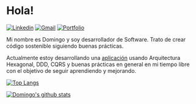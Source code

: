 # Hola!
[![Linkedin](https://img.shields.io/badge/-dalvarez-blue?style=flat-square&logo=Linkedin)](https://www.linkedin.com/in/jos%C3%A9-domingo-%C3%A1lvarez-caba-a711ba1a7)
[![Gmail](https://img.shields.io/badge/-dalvarezcaba@gmail.com-red?style=flat-square&logo=Gmail&logoColor=white)](mailto:dalvarezcaba@gmail.com)
[![Portfolio](https://img.shields.io/badge/portfolio-green?style=flat-square&logo=appveyor&logoColor=white)](https://domingoalvarez99.github.io/portfolio)

Mi nombre es Domingo y soy desarrollador de Software. Trato de crear código sostenible siguiendo buenas prácticas.

Actualmente estoy desarrollando una [aplicación](https://github.com/DomingoAlvarez99/ddd-example) usando Arquitectura Hexagonal, DDD, CQRS y buenas prácticas en general en mi tiempo libre con el objetivo de seguir aprendiendo y mejorando.

[![Top Langs](https://github-readme-stats.vercel.app/api/top-langs/?username=DomingoAlvarez99&locale=es&layout=compact&show_icons=true&title_color=151515&text_color=848080)](https://github.com/DomingoAlvarez99?tab=repositories)

[![Domingo's github stats](https://github-readme-stats.vercel.app/api?username=DomingoAlvarez99&locale=es&show_icons=true&title_color=151515&icon_color=3A82EB&text_color=848080)](https://github.com/DomingoAlvarez99?tab=repositories)
